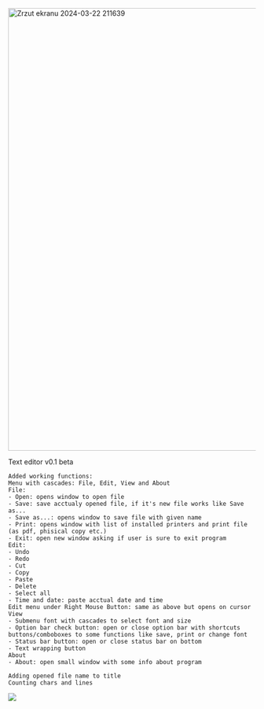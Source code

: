 <img width="900" alt="Zrzut ekranu 2024-03-22 211639" src="https://github.com/kseternus/notepad_ultra_9000/assets/60841895/be88ceb5-651b-4524-aaf5-79d2e6cb88aa">

Text editor v0.1 beta

	Added working functions:
  	Menu with cascades: File, Edit, View and About
    File:
    - Open: opens window to open file
    - Save: save acctualy opened file, if it's new file works like Save as...	
    - Save as...: opens window to save file with given name
    - Print: opens window with list of installed printers and print file (as pdf, phisical copy etc.)
    - Exit: open new window asking if user is sure to exit program
    Edit:
    - Undo
    - Redo
    - Cut
    - Copy
    - Paste
    - Delete
    - Select all
    - Time and date: paste acctual date and time
    Edit menu under Right Mouse Button: same as above but opens on cursor
    View
    - Submenu font with cascades to select font and size
    - Option bar check button: open or close option bar with shortcuts buttons/comboboxes to some functions like save, print or change font
    - Status bar button: open or close status bar on bottom
    - Text wrapping button
    About
    - About: open small window with some info about program 
		
  	Adding opened file name to title
  	Counting chars and lines

![](https://github.com/kseternus/notepad_ultra_9000/assets/60841895/0177d312-56de-4291-8421-f717e3b45a5b)
